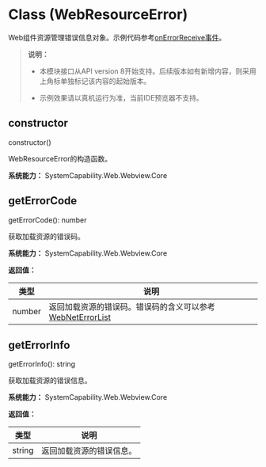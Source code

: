 # Class (WebResourceError)

Web组件资源管理错误信息对象。示例代码参考[onErrorReceive事件](./arkts-basic-components-web-events.md#onerrorreceive)。

> **说明：**
>
> - 本模块接口从API version 8开始支持。后续版本如有新增内容，则采用上角标单独标记该内容的起始版本。
>
> - 示例效果请以真机运行为准，当前IDE预览器不支持。

## constructor

constructor()

WebResourceError的构造函数。

**系统能力：** SystemCapability.Web.Webview.Core

## getErrorCode

getErrorCode(): number

获取加载资源的错误码。

**系统能力：** SystemCapability.Web.Webview.Core

**返回值：**

| 类型     | 说明          |
| ------ | ----------- |
| number | 返回加载资源的错误码。错误码的含义可以参考[WebNetErrorList](arkts-apis-netErrorList.md) |

## getErrorInfo

getErrorInfo(): string

获取加载资源的错误信息。

**系统能力：** SystemCapability.Web.Webview.Core

**返回值：**

| 类型     | 说明           |
| ------ | ------------ |
| string | 返回加载资源的错误信息。 |